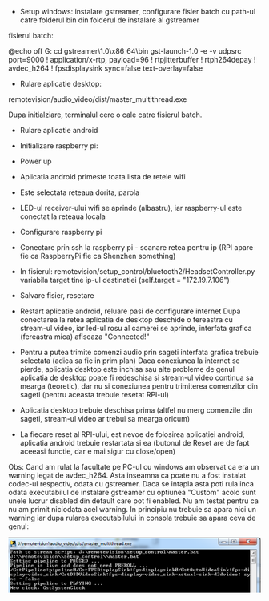 - Setup windows: instalare gstreamer, configurare fisier batch cu path-ul catre folderul bin din folderul de instalare al gstreamer

fisierul batch:


@echo off
G:
cd gstreamer\1.0\x86_64\bin
gst-launch-1.0 -e -v udpsrc port=9000 ! application/x-rtp, payload=96 ! rtpjitterbuffer ! rtph264depay ! avdec_h264 ! fpsdisplaysink sync=false text-overlay=false


- Rulare aplicatie desktop:

remotevision/audio_video/dist/master_multithread.exe

Dupa initialziare, terminalul cere o cale catre fisierul batch.

- Rulare aplicatie android

- Initializare raspberry pi:
- Power up
- Aplicatia android primeste toata lista de retele wifi
- Este selectata reteaua dorita, parola
- LED-ul receiver-ului wifi se aprinde (albastru), iar raspberry-ul este conectat la reteaua locala

- Configurare raspberry pi
- Conectare prin ssh la raspberry pi - scanare retea pentru ip (RPI apare fie ca RaspberryPi fie ca Shenzhen something)
- In fisierul: remotevision/setup_control/bluetooth2/HeadsetController.py
variabila target tine ip-ul destinatiei (self.target = "172.19.7.106")
- Salvare fisier, resetare

- Restart aplicatie android, reluare pasi de configurare internet
Dupa conectarea la retea aplicatia de desktop deschide o fereastra cu stream-ul video, iar led-ul rosu al camerei se aprinde, interfata grafica (fereastra mica) afiseaza "Connected!"



- Pentru a putea trimite comenzi audio prin sageti interfata grafica trebuie selectata (adica sa fie in prim plan)
Daca conexiunea la internet se pierde, aplicatia desktop este inchisa sau alte probleme de genul aplicatia de desktop poate fi redeschisa si stream-ul video continua sa mearga (teoretic), dar nu si conexiunea pentru trimiterea comenzilor din sageti (pentru aceasta trebuie resetat RPI-ul)

- Aplicatia desktop trebuie deschisa prima (altfel nu merg comenzile din sageti, stream-ul video ar trebui sa mearga oricum)

- La fiecare reset al RPI-ului, est nevoe de folosirea aplicatiei android, aplicatia android trebuie restartata si ea (butonul de Reset are de fapt aceeasi functie, dar e mai sigur cu close/open)


Obs:
Cand am rulat la facultate pe PC-ul cu windows am observat ca era un warning legat de avdec_h264. Asta inseamna ca poate nu a fost instalat codec-ul respectiv, odata cu gstreamer. Daca se intapla asta poti rula inca odata executabilul de instalare gstreamer cu optiunea "Custom" acolo sunt unele lucrur disabled din default care pot fi enabled. Nu am testat pentru ca nu am primit niciodata acel warning. In principiu nu trebuie sa apara nici un warning iar dupa rularea executabilului in consola trebuie sa apara ceva de genul:

![alt text](https://github.com/VoltBit/remotevision/blob/master/ss.PNG)

